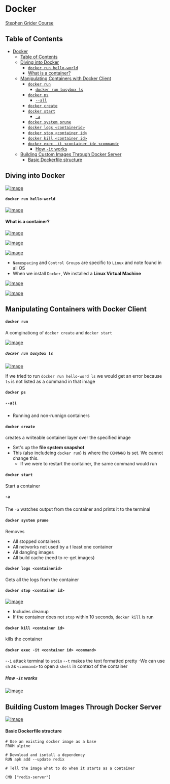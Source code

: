 # Docker 

[Stephen Grider Course](https://www.udemy.com/course/docker-and-kubernetes-the-complete-guide/learn/lecture/18799500?start=0#overview)

## Table of Contents
- [Docker](#docker)
  - [Table of Contents](#table-of-contents)
  - [Diving into Docker](#diving-into-docker)
      - [`docker run hello-world`](#docker-run-hello-world)
      - [What is a container?](#what-is-a-container)
  - [Manipulating Containers with Docker Client](#manipulating-containers-with-docker-client)
      - [`docker run`](#docker-run)
        - [`docker run busybox ls`](#docker-run-busybox-ls)
      - [`docker ps`](#docker-ps)
        - [`--all`](#--all)
      - [`docker create`](#docker-create)
      - [`docker start`](#docker-start)
        - [`-a`](#-a)
      - [`docker system prune`](#docker-system-prune)
      - [`docker logs <containerid>`](#docker-logs-containerid)
      - [`docker stop <container id>`](#docker-stop-container-id)
      - [`docker kill <container id>`](#docker-kill-container-id)
      - [`docker exec -it <container id> <command>`](#docker-exec--it-container-id-command)
        - [How `-it` works](#how--it-works)
  - [Building Custom Images Through Docker Server](#building-custom-images-through-docker-server)
      - [Basic Dockerfile structure](#basic-dockerfile-structure)

## Diving into Docker
<a href="https://ibb.co/ZxzC8KV"><img src="https://i.ibb.co/9WHjT2N/image.png" alt="image" border="0"></a>

#### `docker run hello-world`
<a href="https://ibb.co/jWYgJvX"><img src="https://i.ibb.co/rch4dGr/image.png" alt="image" border="0"></a>

#### What is a container?

<a href="https://ibb.co/qsZW8CZ"><img src="https://i.ibb.co/J7hyTqh/image.png" alt="image" border="0"></a>

<a href="https://ibb.co/v4shzfn"><img src="https://i.ibb.co/Mk8fNK0/image.png" alt="image" border="0"></a>

<a href="https://ibb.co/55n3MF2"><img src="https://i.ibb.co/ZhYrLmN/image.png" alt="image" border="0"></a>

 - `Namespacing` and `Control Groups` are specific to `Linux` and note found in all OS
 - When we install `Docker`, We installed a **Linux Virtual Machine**

<a href="https://imgbb.com/"><img src="https://i.ibb.co/Snjj9Fg/image.png" alt="image" border="0"></a>

<a href="https://ibb.co/KwzKSrf"><img src="https://i.ibb.co/pyrh5LM/image.png" alt="image" border="0"></a>

## Manipulating Containers with Docker Client

#### `docker run`

A comginationg of `docker create` and `docker start`

<a href="https://ibb.co/0fQCDv5"><img src="https://i.ibb.co/4jJ8m3k/image.png" alt="image" border="0"></a>

##### `docker run busybox ls`

<a href="https://ibb.co/3CJxsB9"><img src="https://i.ibb.co/RD5XSzk/image.png" alt="image" border="0"></a>

If we tried to run `docker run hello-word ls` we would get an error because `ls` is not listed as a command in that image

#### `docker ps`

##### `--all`
- Running and non-runnign containers

#### `docker create`

creates a writeable container layer over the specified image

- Set's up the **file system snapshot**
- This (also includeing `docker run`) is where the `COMMAND` is set. We cannot change this. 
  - If we were to restart the container, the same command would run

#### `docker start`

Start a container

##### `-a`

The `-a` watches output from the container and prints it to the terminal


#### `docker system prune`

Removes
- All stopped containers
- All networks not used by a t least one container
- All dangling images
- All build cache (need to re-get images)

#### `docker logs <containerid>`

Gets all the logs from the container

#### `docker stop <container id>`

<a href="https://ibb.co/fXhbJmJ"><img src="https://i.ibb.co/x2pyZVZ/image.png" alt="image" border="0"></a>

- Includes cleanup
- If the container does not `stop` within 10 seconds, `docker kill` is run

#### `docker kill <container id>`

kills the container

#### `docker exec -it <container id> <command>`

-`-i` attack terminal to `stdin`
-`-t` makes the text formatted pretty
-We can use `sh` as `<command>` to open a `shell` in context of the container

##### How `-it` works

<a href="https://ibb.co/7G3NY2w"><img src="https://i.ibb.co/Yt5TRpz/image.png" alt="image" border="0"></a>

## Building Custom Images Through Docker Server

<a href="https://ibb.co/QJWJ72J"><img src="https://i.ibb.co/9pxpmFp/image.png" alt="image" border="0"></a>
#### Basic Dockerfile structure

```docker
# Use an existing docker image as a base
FROM alpine

# Download and isntall a dependency
RUN apk add --update redix

# Tell the image what to do when it starts as a container

CMD ["redis-server"]
```
